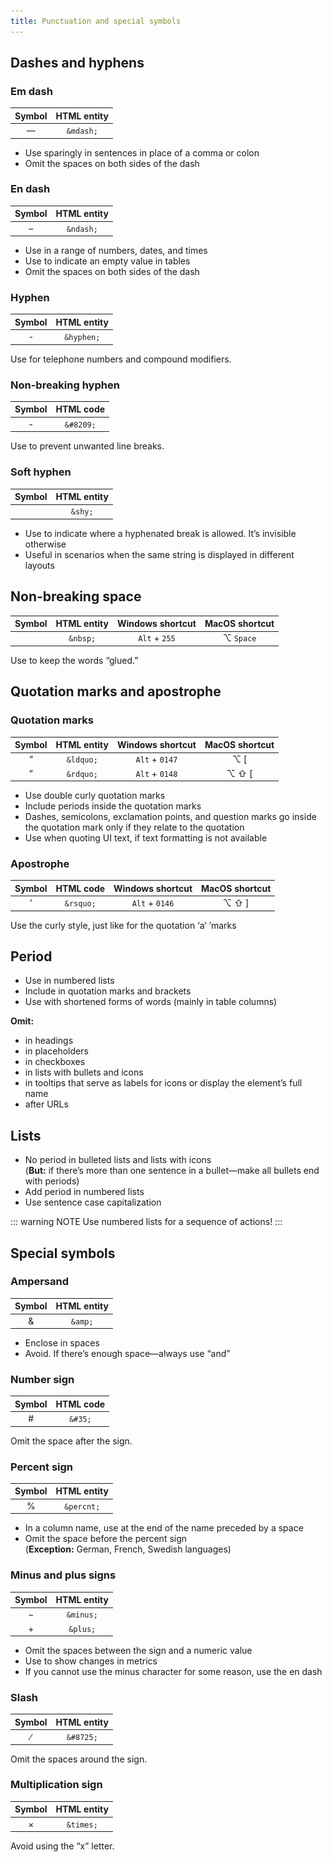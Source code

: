 ```yaml
---
title: Punctuation and special symbols
---
```


## Dashes and hyphens

### Em dash

| Symbol       | HTML entity        |
| :----------: | :----------------: |
| &mdash;      | `&mdash;`          |

* Use sparingly in sentences in place of a comma or colon
* Omit the spaces on both sides of the dash

<DosDonts>
    <template #dont>
        It makes us sound like <nobr>Semrush &mdash; regardless</nobr>
        of who the person behind the communication is.
    </template>
    <template #do>
        It makes us sound like <nobr>Semrush&mdash;regardless</nobr>
        of who the person behind the communication is.
    </template>
</DosDonts>

### En dash

| Symbol       | HTML entity        |
| :----------: | :----------------: |
| &ndash;      | `&ndash;`          |

* Use in a range of numbers, dates, and times
* Use to indicate an empty value in tables
* Omit the spaces on both sides of the dash

<DosDonts>
    <template #dont>
        <p>100 &ndash; 100</p>
        <p>Sep 5 &ndash; Oct 4, 2016</p>
        <p>Sep 5, 2016 &ndash; Jan 4, 2017</p>
    </template>
    <template #do>
        <p>100&ndash;1000</p>
        <p>Sep 5&ndash;Oct 4, 2016 </p>
        <p>Sep 5, 2016&ndash;Jan 4, 2017</p>
    </template>
</DosDonts>

### Hyphen

| Symbol       | HTML entity   |
| :----------: | :-----------: |
| -            | `&hyphen;`    |

Use for telephone numbers and compound modifiers.

<DosDonts>
    <template #dont>
        <p>703&ndash;555&ndash;6593</p>
        <p>AI&ndash;powered</p>
    </template>
    <template #do>
        <p>703-555-6593</p>
        <p>AI-powered</p>
    </template>
</DosDonts>

### Non-breaking hyphen

| Symbol       | HTML code          |
| :----------: | :----------------: |
| &#8209;      | `&#8209;`          |

Use to prevent unwanted line breaks.

<DosDonts>
    <template #dont>
        Metrics like click-<br />through rate
    </template>
    <template #do>
        Metrics like<br />click&#8209;through rate
    </template>
</DosDonts>

### Soft hyphen

| Symbol       | HTML entity        |
| :----------: | :----------------: |
| &shy;        | `&shy;`            |

* Use to indicate where a hyphenated break is allowed. It’s invisible otherwise
* Useful in scenarios when the same string is displayed in different layouts 

<DosDonts>
    <template #dont>
        SEO-<br />friendly
    </template>
    <template #do>
        SEO­<br />friendly
    </template>
</DosDonts>

## Non-breaking space

| Symbol       | HTML entity        | Windows shortcut | MacOS shortcut |
| :----------: | :----------------: | :--------------: | :------------: |
| &nbsp;       | `&nbsp;`           | `Alt` + `255`    | ⌥ `Space`      |

Use to keep the words “glued.”

<DosDonts>
    <template #dont>
        Click here to<br /> subscribe
    </template>
    <template #do>
        Click here<br />to&nbsp;subscribe
    </template>
</DosDonts>

## Quotation marks and apostrophe

### Quotation marks

| Symbol       | HTML entity        | Windows shortcut | MacOS shortcut |
| :----------: | :----------------: | :--------------: | :------------: |
| &ldquo;      | `&ldquo;`          | `Alt` + `0147`   | ⌥ [            |
| &rdquo;      | `&rdquo;`          | `Alt` + `0148`   | ⌥ ⇧ [          |

* Use double curly quotation marks
* Include periods inside the quotation marks
* Dashes, semicolons, exclamation points, and question marks go inside the quotation mark only if they relate to the quotation
* Use when quoting UI text, if text formatting is not available

<DosDonts>
    <template #dont>
        <p>"Project name"</p>
        <p>Search for “small business websites”.</p>
        <p>Click “How can you help”?</p>
        <p>Enter the “My Profile” section</p>
    </template>
    <template #do>
        <p>“Project name”</p>
        <p>Search for “small business websites.”</p>
        <p>Click “How can you help?”</p>
        <p>Enter the <b>My Profile</b> section</p>
    </template>
</DosDonts>

### Apostrophe

| Symbol       | HTML code          | Windows shortcut | MacOS shortcut |
| :----------: | :----------------: | :--------------: | :------------: |
| &rsquo;      | `&rsquo;`          | `Alt` + `0146`   | ⌥ ⇧ ]          |

Use the curly style, just like for the quotation ‘a‘ ’marks

<DosDonts>
    <template #dont>
        What's new
    </template>
    <template #do>
        What’s new
    </template>
</DosDonts>

## Period

* Use in numbered lists
* Include in quotation marks and brackets
* Use with shortened forms of words (mainly in table columns)

<DosDonts>
    <template #dont>
        <p>5. If the error persists, contact us</p>
        <p>Click the edit button next to “Billing information”.</p>
        <p>Position → Pos</p>
        <p><u style="color: var(--intergalactic-text-link)">Cookie Policy.</u></p>
    </template>
    <template #do>
        <p>5. If the error persists, contact us.</p>
        <p>Click the edit button next to “Billing information.”</p>
        <p>Position → Pos.</p>
        <p><u style="color: var(--intergalactic-text-link)">Cookie Policy</u></p>
    </template>
</DosDonts>

**Omit:**
* in headings
* in placeholders
* in checkboxes
* in lists with bullets and icons
* in tooltips that serve as labels for icons or display the element’s full name
* after URLs

<DosDonts>
    <template #dont>
        <img src="static/period-dont.png" style="margin: auto" />
        <p><input type="checkbox"> Remind later.</p>
        <p>Your competitor <span style="color: var(--intergalactic-text-link)">https://rival.com</span>.</p>
    </template>
    <template #do>
        <img src="static/period-do.png" style="margin: auto" />
        <p><input type="checkbox"> Remind later</p>
        <p>Your competitor <span style="color: var(--intergalactic-text-link)">https://rival.com</span></p>
    </template>
</DosDonts>

## Lists

* No period in bulleted lists and lists with icons<br/>(**But:** if there’s more than one sentence in a bullet—make all bullets end with periods)
* Add period in numbered lists
* Use sentence case capitalization

::: warning NOTE
Use numbered lists for a sequence of actions!
:::

<DosDonts>
    <template #dont>
        <p>Profile settings.</p>
        <p>1. Open the <b>Billing and Account</b> Tab</p>
    </template>
    <template #do>
        <p>Profile settings</p>
        <p>1. Open the <b>Billing and Account</b> Tab.</p>
    </template>
</DosDonts>

## Special symbols

### Ampersand

| Symbol       | HTML entity        |
| :----------: | :----------------: |
| &amp;        | `&amp;`            |

* Enclose in spaces
* Avoid. If there’s enough space—always use “and”

<DosDonts>
    <template #dont>
        <p>Plans&Pricing</p>
        <p>Questions & Answers</p>
    </template>
    <template #do>
        <p>Plans & Pricing</p>
        <p>Questions and Answers</p>
    </template>
</DosDonts>

### Number sign

| Symbol       | HTML code          |
| :----------: | :----------------: |
| &#35;        | `&#35;`            |

Omit the space after the sign.

<DosDonts>
    <template #dont>
        # 1, # 3–6
    </template>
    <template #do>
        #1, #3–6
    </template>
</DosDonts>

### Percent sign

| Symbol       | HTML entity        |
| :----------: | :----------------: |
| &percnt;     | `&percnt;`         |

* In a column name, use at the end of the name preceded by a space
* Omit the space before the percent sign<br>
(**Exception:** German, French, Swedish languages)

<DosDonts>
    <template #dont>
        <p>%Traffic</p>
        <p>156 %</p>
    </template>
    <template #do>
        <p>Traffic %</p>
        <p>156%</p>
    </template>
</DosDonts>

### Minus and plus signs

| Symbol       | HTML entity        |
| :----------: | :----------------: |
| &minus;      | `&minus;`          |
| &plus;       | `&plus;`           |

* Omit the spaces between the sign and a numeric value
* Use to show changes in metrics
* If you cannot use the minus character for some reason, use the en dash

<DosDonts>
    <template #dont>
        <p>190 + countries</p>
        <p>-45%</p>
    </template>
    <template #do>
        <p>190&plus; countries</p>
        <p>&minus;45%</p>
    </template>
</DosDonts>

### Slash

| Symbol       | HTML entity        |
| :----------: | :----------------: |
| &#8725;      | `&#8725;`          |

Omit the spaces around the sign.

<DosDonts>
    <template #dont>
        24 / 7 competitor tracking
    </template>
    <template #do>
        24/7 competitor tracking
    </template>
</DosDonts>

### Multiplication sign

| Symbol       | HTML entity        |
| :----------: | :----------------: |
| &times;      | `&times;`          |

Avoid using the “x” letter.

<DosDonts>
    <template #dont>
        1080 x<span style="font-size: 0">.</span> 1920 px
        <!-- the period prevents Vitepress from converting x to &times; -->
    </template>
    <template #do>
        1080 &times; 1920 px        
    </template>
</DosDonts>
